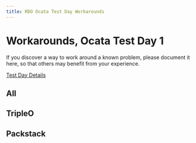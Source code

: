 ```yaml
---
title: RDO Ocata Test Day Workarounds
---
```


# Workarounds, Ocata Test Day 1

If you discover a way to work around a known problem, please document it
here, so that others may benefit from your experience.

[Test Day Details](/testday/ocata/milestone1)

## All

## TripleO

## Packstack

